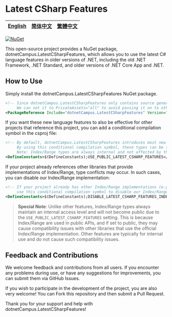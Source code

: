 # Latest CSharp Features

| [English][en] | [简体中文][zh-hans] | [繁體中文][zh-hant] |
| ------------- | ------------------- | ------------------- |

[en]: /README.md
[zh-hans]: /docs/README.zh-hans.md
[zh-hant]: /docs/README.zh-hant.md

[![NuGet](https://img.shields.io/nuget/v/dotnetCampus.LatestCSharpFeatures.svg)](https://www.nuget.org/packages/dotnetCampus.LatestCSharpFeatures)

This open-source project provides a NuGet package, dotnetCampus.LatestCSharpFeatures, which allows you to use the latest C# language features in older versions of .NET, including the old .NET Framework, .NET Standard, and older versions of .NET Core App and .NET.

## How to Use

Simply install the dotnetCampus.LatestCSharpFeatures NuGet package.

```xml
<!-- Since dotnetCampus.LatestCSharpFeatures only contains source generators, it does not introduce any runtime dependencies.
     We can set it to PrivateAssets="all" to avoid passing it on to other projects. -->
<PackageReference Include="dotnetCampus.LatestCSharpFeatures" Version="12.0.0" PrivateAssets="all" />
```

If you want these new language features to also be effective for other projects that reference this project, you can add a conditional compilation symbol in the csproj file:

```xml
<!-- By default, dotnetCampus.LatestCSharpFeatures introduces most new C# features into the current project using the internal modifier.
     By using this conditional compilation symbol, these types can be set to public, allowing other projects referencing this project to also use these new features.
     Note: Index/Range types are always internal and not affected by this setting. See explanation below. -->
<DefineConstants>$(DefineConstants);USE_PUBLIC_LATEST_CSHARP_FEATURES</DefineConstants>
```

If your project already references other libraries that provide implementations of Index/Range, type conflicts may occur. In such cases, you can disable our Index/Range implementation:

```xml
<!-- If your project already has other Index/Range implementations (e.g., through the official System.Runtime.CompilerServices.IndexRange or other third-party libraries),
     use this conditional compilation symbol to disable our Index/Range implementation to avoid type conflicts. -->
<DefineConstants>$(DefineConstants);DISABLE_LATEST_CSHARP_FEATURES_INDEX_RANGE</DefineConstants>
```

> **Special Note**: Unlike other features, Index/Range types always maintain an internal access level and will not become public due to the `USE_PUBLIC_LATEST_CSHARP_FEATURES` setting. This is because Index/Range are used in public APIs, and if set to public, they may cause compatibility issues with other libraries that use the official Index/Range implementation. Other features are typically for internal use and do not cause such compatibility issues.

## Feedback and Contributions

We welcome feedback and contributions from all users. If you encounter any problems during use, or have any suggestions for improvements, you can submit them via GitHub Issues.

If you wish to participate in the development of the project, you are also very welcome! You can Fork this repository and then submit a Pull Request.

Thank you for your support and help with dotnetCampus.LatestCSharpFeatures!

